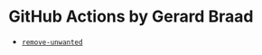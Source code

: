 GitHub Actions by Gerard Braad
==============================

- [`remove-unwanted`](https://github.com/gbraad-actions/remove-unwanted)
